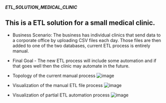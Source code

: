 ***ETL_SOLUTION_MEDICAL_CLINIC***

## This is a ETL solution for a small medical clinic.
  - Business Scenario: The business has individual clinics that send data to a corporate office by uploading CSV files each day. Those files are then added to one of the two databases, current ETL process is entirely manual.
  - Final Goal - The new ETL process will include some automation and if that goes well then the clinic may automate in the future.

- Topology of the current manual process
 ![image](https://github.com/krishnak-de/ETL_SOLUTION_MEDICAL_CLINIC/assets/130612282/9453d255-1d73-49dc-8f07-cc37515a4a48)


- Visualization of the manual ETL file process
 ![image](https://github.com/krishnak-de/ETL_SOLUTION_MEDICAL_CLINIC/assets/130612282/96c8f46b-8ef5-4d22-bb35-8d1c5319a572)


- Visualization of partial ETL automation process
 ![image](https://github.com/krishnak-de/ETL_SOLUTION_MEDICAL_CLINIC/assets/130612282/52b571cf-2105-4f4b-b67d-f0302db0845f)

